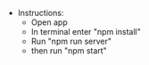 - Instructions:
  - Open app
  - In terminal enter "npm install"
  - Run "npm run server"
  - then run "npm start"